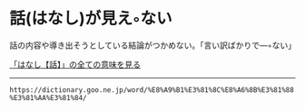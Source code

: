 # 話(はなし)が見え◦ない

話の内容や導き出そうとしている結論がつかめない。「言い訳ばかりで―◦ない」

[「はなし【話】」の全ての意味を見る](https://dictionary.goo.ne.jp/word/%E8%A9%B1/#jn-178309)

---
`https://dictionary.goo.ne.jp/word/%E8%A9%B1%E3%81%8C%E8%A6%8B%E3%81%88%E3%81%AA%E3%81%84/`